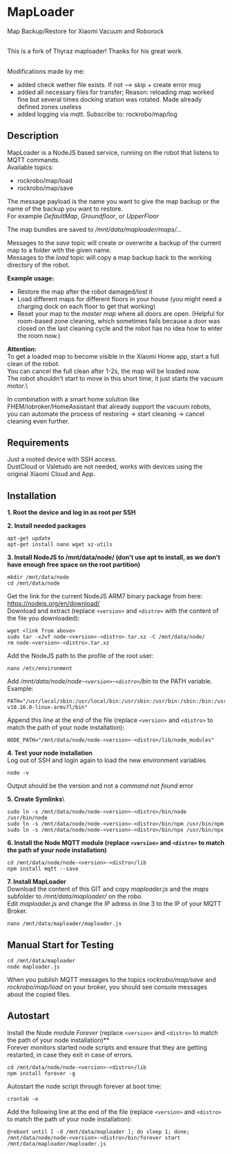 # MapLoader
Map Backup/Restore for Xiaomi Vacuum and Roborock

##

##
This is a fork of Thyraz maploader! Thanks for his great work.

##
Modifications made by me:
- added check wether file exists. If not --> skip + create error msg
- added all necessary files for transfer; Reason: reloading map worked fine but several times docking station was rotated. Made already defined zones useless
- added logging via mqtt. Subscribe to: rockrobo/map/log




## Description
MapLoader is a NodeJS based service, running on the robot that listens to MQTT commands.\
Available topics:
* rockrobo/map/load
* rockrobo/map/save

The message payload is the name you want to give the map backup or the name of the backup you want to restore.\
For example _DefaultMap_, _Groundfloor_, or _UpperFloor_

The map bundles are saved to _/mnt/data/maploader/maps/..._

Messages to the _save_ topic will create or overwrite a backup of the current map to a folder with the given name.\
Messages to the _load_ topic will copy a map backup back to the working directory of the robot.

**Example usage:**
* Restore the map after the robot damaged/lost it
* Load different maps for different floors in your house (you might need a charging dock on each floor to get that working)
* Reset your map to the _master map_ where all doors are open. (Helpful for room-based zone cleaning, which sometimes fails because a door was closed on the last cleaning cycle and the robot has no idea how to enter the room now.)

**Attention:** \
To get a loaded map to become visible in the Xiaomi Home app, start a full clean of the robot.\
You can cancel the full clean after 1-2s, the map will be loaded now.\
The robot shouldn't start to move in this short time, it just starts the vacuum motor.\

In combination with a smart home solution like FHEM/iobroker/HomeAssistant that already support the vacuum robots,\
you can automate the process of restoring -> start cleaning -> cancel cleaning even further.

## Requirements
Just a rooted device with SSH access.\
DustCloud or Valetudo are not needed, works with devices using the original Xiaomi Cloud and App.

## Installation
**1. Root the device and log in as root per SSH**

**2. Install needed packages**
```
apt-get update
apt-get install nano wget xz-utils
```
**3. Install NodeJS to /mnt/data/node/ (don't use apt to install, as we don't have enough free space on the root partition)**
```
mkdir /mnt/data/node
cd /mnt/data/node
```
Get the link for the current NodeJS ARM7 binary package from here: https://nodejs.org/en/download/ \
Download and extract (replace `<version>` and `<distro>` with the content of the file you downloaded):
```
wget <link from above>
sudo tar -xJvf node-<version>-<distro>.tar.xz -C /mnt/data/node/
rm node-<version>-<distro>.tar.xz
```
Add the NodeJS path to the profile of the root user:
```
nano /etc/environment
```
Add _/mnt/data/node/node-`<version>`-`<distro>`/bin_ to the PATH variable.\
Example:
```
PATH="/usr/local/sbin:/usr/local/bin:/usr/sbin:/usr/bin:/sbin:/bin:/usr/games:/usr/local/games:/mnt/data/node/node-v10.16.0-linux-armv7l/bin"
```
Append this line at the end of the file (replace `<version>` and `<distro>` to match the path of your node installation):
```
NODE_PATH="/mnt/data/node/node-<version>-<distro>/lib/node_modules"
```
**4. Test your node installation**\
Log out of SSH and login again to load the new environment variables
```
node -v
```
Output should be the version and not a _command not found_ error

**5. Create Symlinks**\
```
sudo ln -s /mnt/data/node/node-<version>-<distro>/bin/node /usr/bin/node
sudo ln -s /mnt/data/node/node-<version>-<distro>/bin/npm /usr/bin/npm
sudo ln -s /mnt/data/node/node-<version>-<distro>/bin/npx /usr/bin/npx
```

**6. Install the Node MQTT module (replace `<version>` and `<distro>` to match the path of your node installation)**
```
cd /mnt/data/node/node-<version>-<distro>/lib
npm install mqtt --save
```
**7. Install MapLoader**\
Download the content of this GIT and copy _maploader.js_ and the _maps_ subfolder to _/mnt/data/maploader/_ on the robo.\
Edit _maploader.js_ and change the IP adress in line 3 to the IP of your MQTT Broker.
```
nano /mnt/data/maploader/maploader.js
```

## Manual Start for Testing
```
cd /mnt/data/maploader
node maploader.js
```
When you publish MQTT messages to the topics _rockrobo/map/save_ and _rockrobo/map/load_ on your broker,
you should see console messages about the copied files.

## Autostart
Install the Node module _Forever_ (replace `<version>` and `<distro>` to match the path of your node installation)** \
Forever monitors started node scripts and ensure that they are getting restarted, in case they exit in case of errors.
```
cd /mnt/data/node/node-<version>-<distro>/lib
npm install forever -g
```

Autostart the node script through forever at boot time:
```
crontab -e
```
Add the following line at the end of the file (replace `<version>` and `<distro>` to match the path of your node installation):
```
@reboot until [ -d /mnt/data/maploader ]; do sleep 1; done; /mnt/data/node/node-<version>-<distro>/bin/forever start /mnt/data/maploader/maploader.js
```
